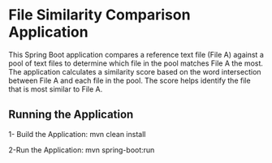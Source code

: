 # File Similarity Comparison Application

This Spring Boot application compares a reference text file (File A) against a pool of text files to determine which file in the pool matches File A the most. The application calculates a similarity score based on the word intersection between File A and each file in the pool. The score helps identify the file that is most similar to File A.

## Running the Application
  1- Build the Application:
    mvn clean install

  2-Run the Application:
    mvn spring-boot:run
